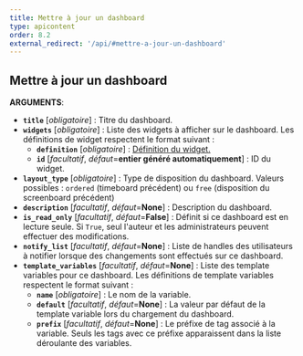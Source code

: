 ```yaml
---
title: Mettre à jour un dashboard
type: apicontent
order: 8.2
external_redirect: '/api/#mettre-a-jour-un-dashboard'
---
```

## Mettre à jour un dashboard

**ARGUMENTS**:

* **`title`** [*obligatoire*] :
    Titre du dashboard.
* **`widgets`** [*obligatoire*] :
    Liste des widgets à afficher sur le dashboard. Les définitions de widget respectent le format suivant :
    * **`definition`** [*obligatoire*] :
        [Définition du widget.][1]
    * **`id`** [*facultatif*, *défaut*=**entier généré automatiquement**] :
        ID du widget.
* **`layout_type`** [*obligatoire*] :
  Type de disposition du dashboard. Valeurs possibles : `ordered` (timeboard précédent) ou `free` (disposition du screenboard précédent)
* **`description`** [*facultatif*, *défaut*=**None**] :
  Description du dashboard.
* **`is_read_only`** [*facultatif*, *défaut*=**False**] :
  Définit si ce dashboard est en lecture seule. Si `True`, seul l'auteur et les administrateurs peuvent effectuer des modifications.
* **`notify_list`** [*facultatif*, *défaut*=**None**] :
  Liste de handles des utilisateurs à notifier lorsque des changements sont effectués sur ce dashboard.
* **`template_variables`** [*facultatif*, *défaut*=**None**] :
    Liste des template variables pour ce dashboard. Les définitions de template variables respectent le format suivant :
    * **`name`** [*obligatoire*] :
      Le nom de la variable.
    * **`default`** [*facultatif*, *défaut*=**None**] :
        La valeur par défaut de la template variable lors du chargement du dashboard.
    * **`prefix`** [*facultatif*, *défaut*=**None**] :
        Le préfixe de tag associé à la variable. Seuls les tags avec ce préfixe apparaissent dans la liste déroulante des variables.

[1]: /fr/graphing/widgets